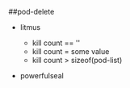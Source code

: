 ##pod-delete
- litmus
    - kill count == ''
    - kill count = some value
    - kill count > sizeof(pod-list)
    
- powerfulseal
    
